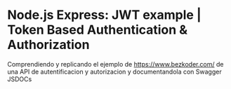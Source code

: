 # Node.js Express: JWT example | Token Based Authentication & Authorization
Comprendiendo y replicando el ejemplo de https://www.bezkoder.com/ de una API de autentificacion y autorizacion y documentandola con Swagger JSDOCs
